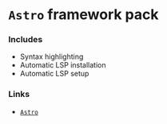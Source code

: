 # `Astro` framework pack

### Includes

- Syntax highlighting
- Automatic LSP installation
- Automatic LSP setup

### Links

- [`Astro`](https://astro.build)
